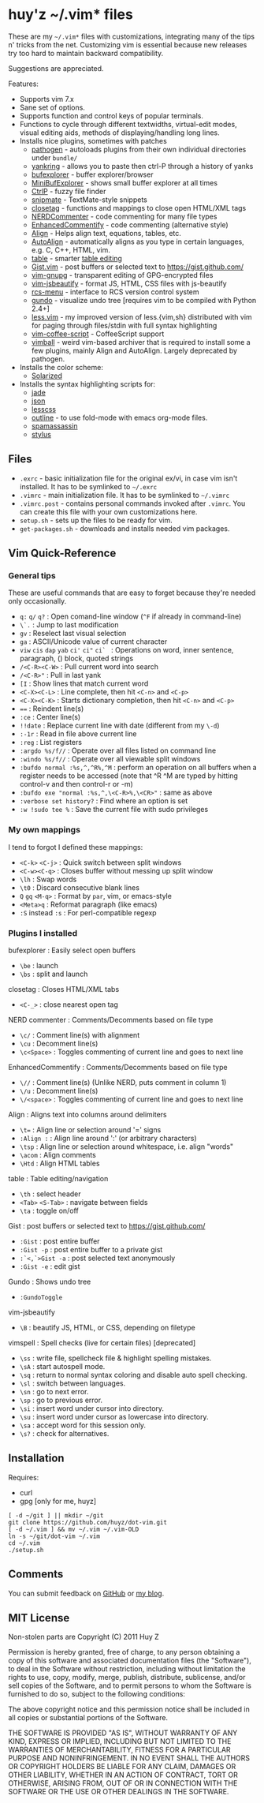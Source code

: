huy'z ~/.vim\* files
====================

These are my `~/.vim*` files with customizations, integrating many of the tips
n' tricks from the net.
Customizing vim is essential because new releases try too hard to maintain
backward compatibility.

Suggestions are appreciated.

Features:

*   Supports vim 7.x
*   Sane set of options.
*   Supports function and control keys of popular terminals.
*   Functions to cycle through different textwidths, virtual-edit modes,
    visual editing aids, methods of displaying/handling long lines.
*   Installs nice plugins, sometimes with patches
    *   [pathogen](http://www.vim.org/scripts/script.php?script_id=2332) -
        autoloads plugins from their own individual directories under
        `bundle/`
    *   [yankring](http://www.vim.org/scripts/script.php?script_id=1234) -
        allows you to paste then ctrl-P through a history of yanks
    *   [bufexplorer](http://www.vim.org/scripts/script.php?script_id=42) -
        buffer explorer/browser
    *   [MiniBufExplorer](http://fholgado.com/minibufexpl) - shows small
        buffer explorer at all times
    *   [CtrlP](https://github.com/kien/ctrlp.vim/) - fuzzy file finder
    *   [snipmate](http://www.vim.org/scripts/script.php?script_id=2540) - TextMate-style snippets
    *   [closetag](http://www.vim.org/scripts/script.php?script_id=13)
        \- functions and mappings to close open HTML/XML tags
    *   [NERDCommenter](http://www.vim.org/scripts/script.php?script_id=1218)
        \- code commenting for many file types
    *   [EnhancedCommentify](http://www.vim.org/scripts/script.php?script_id=23)
        \- code commenting (alternative style)
    *   [Align](http://www.vim.org/scripts/script.php?script_id=294) - Helps
        align text, equations, tables, etc.
    *   [AutoAlign](http://www.vim.org/scripts/script.php?script_id=884) -
	automatically aligns as you type in certain languages, e.g. C, C++, HTML,
	vim.
    *   [table](http://www.vim.org/scripts/script.php?script_id=769) - smarter
        [table editing](http://vim.wikia.com/wiki/Smarter_Table_Editing_II)
    *   [Gist.vim](http://www.vim.org/scripts/script.php?script_id=2423) -
        post buffers or selected text to https://gist.github.com/
    *   [vim-gnupg](https://github.com/jamessan/vim-gnupg) - transparent editing of GPG-encrypted files
    *   [vim-jsbeautify](https://github.com/maksimr/vim-jsbeautify) - format
        JS, HTML, CSS files with js-beautify
    *   [rcs-menu](http://lanzarotta.tripod.com/vim.html) - interface to RCS version control system
    *   [gundo](http://sjl.bitbucket.org/gundo.vim/) - visualize undo tree
        [requires vim to be compiled with Python 2.4+]
    *   [less.vim](https://github.com/huyz/less.vim) - my improved version of
        less.{vim,sh} distributed with vim for paging through files/stdin with
        full syntax highlighting
    *   [vim-coffee-script](https://github.com/kchmck/vim-coffee-script) -
        CoffeeScript support
    *   [vimball](http://www.vim.org/scripts/script.php?script_id=1502) -
        weird vim-based archiver that is required to install some a few
        plugins, mainly Align and AutoAlign.  Largely deprecated by pathogen.
*   Installs the color scheme:
    *   [Solarized](http://ethanschoonover.com/solarized/vim-colors-solarized)
*   Installs the syntax highlighting scripts for:
    *   [jade](http://www.vim.org/scripts/script.php?script_id=3192)
    *   [json](http://www.vim.org/scripts/script.php?script_id=1945)
    *   [lesscss](http://leafo.net/lessphp/vim/less.vim)
    *   [outline](http://www.vim.org/scripts/script.php?script_id=1266) - to use fold-mode with emacs org-mode files.
    *   [spamassassin](http://www.vim.org/scripts/script.php?script_id=2617&rating=helpful)
    *   [stylus](http://www.vim.org/scripts/script.php?script_id=3513)

Files
-----

*   `.exrc` - basic initialization file for the original ex/vi, in case vim isn't
    installed.  It has to be symlinked to `~/.exrc`
*   `.vimrc` - main initialization file.  It has to be symlinked to `~/.vimrc`
*   `.vimrc.post` - contains personal commands invoked after `.vimrc`.  You
    can create this file with your own customizations here.
*   `setup.sh` - sets up the files to be ready for vim.
*   `get-packages.sh` - downloads and installs needed vim packages.

Vim Quick-Reference
-------------------

### General tips ###

These are useful commands that are easy to forget because they're needed only
occasionally.

*   `q:`  `q/`  `q?`    :   Open comand-line window (`^F` if already in command-line)
*   ``\`.``             :   Jump to last modification
*   `gv`                :   Reselect last visual selection
*   `ga`                :   ASCII/Unicode value of current character
*   `viw` `cis` `dap` `yab` `ci'` `ci"` ``ci` ``
    : Operations on word, inner sentence, paragraph, () block, quoted strings
*   `/<C-R><C-W>`       :   Pull current word into search
*   `/<C-R>"`           :   Pull in last yank
*   `[I`                :   Show lines that match current word
*   `<C-X><C-L>`        :   Line complete, then hit `<C-n>` and `<C-p>`
*   `<C-X><C-K>`        :   Starts dictionary completion, then hit `<C-n>` and `<C-p>`
*   `==`                :   Reindent line(s)
*   `:ce`               :   Center line(s)
*   `!!date`            :   Replace current line with date (different from my `\-d`)
*   `:-1r`              :   Read in file above current line
*   `:reg`              :   List registers
*   `:argdo %s/f//`     :   Operate over all files listed on command line
*   `:windo %s/f//`     :   Operate over all viewable split windows
*   `:bufdo normal :%s,^,^R%,^M` : perform an operation on all buffers when
                      a register needs to be accessed (note that ^R ^M are
                      typed by hitting control-v and then control-r or -m)
*   `:bufdo exe "normal :%s,^,\<C-R>%,\<CR>"` : same as above
*   `:verbose set history?` : Find where an option is set
*   `:w !sudo tee %`    :   Save the current file with sudo privileges

### My own mappings ###

I tend to forgot I defined these mappings:

*   `<C-k>` `<C-j>`  : Quick switch between split windows
*   `<C-w><C-q>`     : Closes buffer without messing up split window
*   `\lh`            : Swap words
*   `\t0`            : Discard consecutive blank lines
*   `Q` `gq` `<M-q>` : Format by `par`, vim, or emacs-style
*   `<Meta>q`        : Reformat paragraph (like emacs)
*   `:S` instead `:s` : For perl-compatible regexp

### Plugins I installed ###

bufexplorer     :   Easily select open buffers

*   `\be`       :   launch
*   `\bs`       :   split and launch

closetag        :   Closes HTML/XML tabs

*   `<C-_>`     :   close nearest open tag

NERD commenter  :   Comments/Decomments based on file type

*   `\c/`       :   Comment line(s) with alignment
*   `\cu`       :   Decomment line(s)
*   `\c<Space>` :   Toggles commenting of current line and goes to next line

EnhancedCommentify : Comments/Decomments based on file type

*   `\//`          :   Comment line(s) (Unlike NERD, puts comment in column 1)
*   `\/u`          :   Decomment line(s)
*   `\/<space>`    :   Toggles commenting of current line and goes to next line

Align           : Aligns text into columns around delimiters

*   `\t=`       : Align line or selection around '=' signs
*   `:Align :`  : Align line around ':' (or arbitrary characters)
*   `\tsp`      : Align line or selection around whitespace, i.e. align "words"
*   `\acom`	: Align comments
*   `\Htd`	: Align HTML tables

table                 :   Table editing/navigation 

*   `\th`             :   select header
*   `<Tab>` `<S-Tab>` :   navigate between fields
*   `\ta`             :   toggle on/off

Gist                 : post buffers or selected text to https://gist.github.com/

*   `:Gist`          : post entire buffer
*   `:Gist -p`  : post entire buffer to a private gist
*   ``:`<,`>Gist -a``  : post selected text anonymously
*   `:Gist -e`       : edit gist

Gundo           : Shows undo tree

*   `:GundoToggle`

vim-jsbeautify

*   `\B`            : beautify JS, HTML, or CSS, depending on filetype

vimspell        :   Spell checks (live for certain files) [deprecated]

*   `\ss`       : write file, spellcheck file & highlight spelling mistakes.
*   `\sA`       : start autospell mode.
*   `\sq`       : return to normal syntax coloring and disable auto spell checking.
*   `\sl`       : switch between languages.
*   `\sn`       : go to next error.
*   `\sp`       : go to previous error.
*   `\si`       : insert word under cursor into directory.
*   `\su`       : insert word under cursor as lowercase into directory.
*   `\sa`       : accept word for this session only.
*   `\s?`       : check for alternatives.

Installation
------------

Requires:

* curl
* gpg [only for me, huyz]

```
[ -d ~/git ] || mkdir ~/git
git clone https://github.com/huyz/dot-vim.git
[ -d ~/.vim ] && mv ~/.vim ~/.vim-OLD
ln -s ~/git/dot-vim ~/.vim
cd ~/.vim
./setup.sh
```

Comments
--------
You can submit feedback on [GitHub](https://github.com/huyz/dot-vim/issues)
or [my blog](http://huyz.us/).

MIT License
-----------

Non-stolen parts are  Copyright (C) 2011 Huy Z

Permission is hereby granted, free of charge, to any person obtaining
a copy of this software and associated documentation files (the
"Software"), to deal in the Software without restriction, including
without limitation the rights to use, copy, modify, merge, publish,
distribute, sublicense, and/or sell copies of the Software, and to
permit persons to whom the Software is furnished to do so, subject to
the following conditions:

The above copyright notice and this permission notice shall be
included in all copies or substantial portions of the Software.

THE SOFTWARE IS PROVIDED "AS IS", WITHOUT WARRANTY OF ANY KIND,
EXPRESS OR IMPLIED, INCLUDING BUT NOT LIMITED TO THE WARRANTIES OF
MERCHANTABILITY, FITNESS FOR A PARTICULAR PURPOSE AND
NONINFRINGEMENT. IN NO EVENT SHALL THE AUTHORS OR COPYRIGHT HOLDERS BE
LIABLE FOR ANY CLAIM, DAMAGES OR OTHER LIABILITY, WHETHER IN AN ACTION
OF CONTRACT, TORT OR OTHERWISE, ARISING FROM, OUT OF OR IN CONNECTION
WITH THE SOFTWARE OR THE USE OR OTHER DEALINGS IN THE SOFTWARE.
